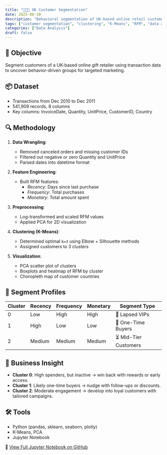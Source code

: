 ```yaml
---
title: "🧑‍🤝‍🧑 UK Customer Segmentation"
date: 2025-06-30
description: "Behavioral segmentation of UK-based online retail customers using RFM features and unsupervised learning"
tags: ["customer segmentation", "clustering", "K-Means", "RFM", "data analysis"]
categories: ["Data Analysis"]
draft: false
---
```


## 🧠 Objective

Segment customers of a UK-based online gift retailer using transaction data to uncover behavior-driven groups for targeted marketing.

## 📦 Dataset

- Transactions from Dec 2010 to Dec 2011
- 541,909 records, 8 columns
- Key columns: InvoiceDate, Quantity, UnitPrice, CustomerID, Country

## 🔍 Methodology

1. **Data Wrangling**:  
   - Removed canceled orders and missing customer IDs  
   - Filtered out negative or zero Quantity and UnitPrice  
   - Parsed dates into datetime format

2. **Feature Engineering**:  
   - Built RFM features:  
     - *Recency*: Days since last purchase  
     - *Frequency*: Total purchases  
     - *Monetary*: Total amount spent  

3. **Preprocessing**:  
   - Log-transformed and scaled RFM values  
   - Applied PCA for 2D visualization  

4. **Clustering (K-Means)**:  
   - Determined optimal `k=3` using Elbow + Silhouette methods  
   - Assigned customers to 3 clusters  

5. **Visualization**:  
   - PCA scatter plot of clusters  
   - Boxplots and heatmap of RFM by cluster  
   - Choropleth map of customer countries  

## 🧩 Segment Profiles

| Cluster | Recency | Frequency | Monetary | Segment Type           |
|---------|---------|-----------|----------|-------------------------|
| 0       | Low     | High      | High     | 💎 Lapsed VIPs          |
| 1       | High    | Low       | Low      | 🧊 One-Time Buyers      |
| 2       | Medium  | Medium    | Medium   | ⏳ Mid-Tier Customers   |

## 🧠 Business Insight

- **Cluster 0**: High spenders, but inactive → win back with rewards or early access.
- **Cluster 1**: Likely one-time buyers → nudge with follow-ups or discounts.
- **Cluster 2**: Moderate engagement → develop into loyal customers with tailored campaigns.

## 🛠️ Tools

- Python (pandas, sklearn, seaborn, plotly)
- K-Means, PCA
- Jupyter Notebook

📓 [View Full Jupyter Notebook on GitHub](https://github.com/Bnjenga1/customer-segmentation-project/blob/main/uk_customer_segmentation.ipynb)
